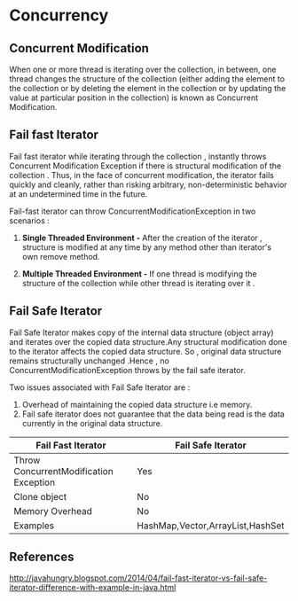 # Concurrency

## Concurrent Modification

When one or more thread is iterating over the collection, in between, one thread changes the structure of the collection (either adding the element to the collection or by deleting the element in the collection or by updating the value at particular position in the collection) is known as Concurrent Modification.

## Fail fast Iterator

Fail fast iterator while iterating through the collection , instantly throws Concurrent Modification Exception if there is structural modification of the collection . Thus, in the face of concurrent modification, the iterator fails quickly and cleanly, rather than risking arbitrary, non-deterministic behavior at an undetermined time in the future.

Fail-fast iterator can throw ConcurrentModificationException in two scenarios :

1. **Single Threaded Environment -** After the creation of the iterator , structure is modified at any time by any method other than iterator's own remove method.

2. **Multiple Threaded Environment -** If one thread is modifying the structure of the collection while other thread is iterating over it .

## Fail Safe Iterator

Fail Safe Iterator makes copy of the internal data structure (object array) and iterates over the copied data structure.Any structural modification done to the iterator affects the copied data structure. So , original data structure remains structurally unchanged .Hence , no ConcurrentModificationException throws by the fail safe iterator.

Two issues associated with Fail Safe Iterator are :

1. Overhead of maintaining the copied data structure i.e memory.
2. Fail safe iterator does not guarantee that the data being read is the data currently in the original data structure.

| **Fail Fast Iterator** | **Fail Safe Iterator** |
|---|---|
| Throw ConcurrentModification Exception | Yes | No |
| Clone object | No | Yes |
| Memory Overhead | No | Yes |
| Examples | HashMap,Vector,ArrayList,HashSet | CopyOnWriteArrayList, ConcurrentHashMap |

## References

http://javahungry.blogspot.com/2014/04/fail-fast-iterator-vs-fail-safe-iterator-difference-with-example-in-java.html
